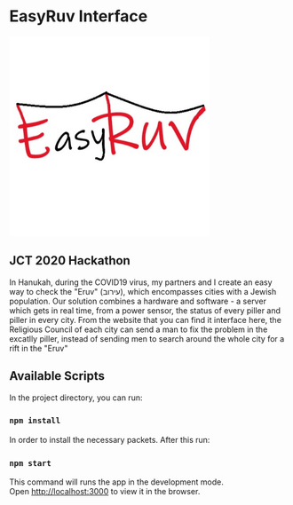 # EasyRuv Interface
<img src="https://github.com/ShacharMarkovich/EasyRuv/blob/master/src/images/logo.png" width="360">

## JCT 2020 Hackathon
In Hanukah, during the COVID19 virus, my partners and I create an easy way to check the "Eruv" (עירוב), 
which encompasses cities with a Jewish population.
Our solution combines a hardware and software - a server which gets in real time, from a power sensor,
the status of every piller and piller in every city. 
From the website that you can find it interface here, the Religious Council of each city can send a man to fix the problem in the excatlly piller,
instead of sending men to search around the whole city for a rift in the "Eruv"



## Available Scripts

In the project directory, you can run:

### `npm install`

In order to install the necessary packets.
After this run: 

### `npm start`

This command will runs the app in the development mode.\
Open [http://localhost:3000](http://localhost:3000) to view it in the browser.
